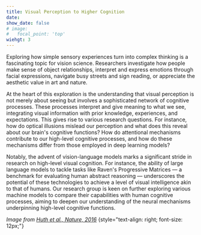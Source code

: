 ```yaml
---
title: Visual Perception to Higher Cognition
date: 
show_date: false
# image:
#   focal_point: 'top'
wiehgt: 3
---
```


Exploring how simple sensory experiences turn into complex thinking is a fascinating topic for vision science. Researchers investigate how people make sense of object relationships, interpret and express emotions through facial expressions, navigate busy streets and sign reading, or appreciate the aesthetic value in art and nature.

<!--more-->

At the heart of this exploration is the understanding that visual perception is not merely about seeing but involves a sophisticated network of cognitive processes. These processes interpret and give meaning to what we see, integrating visual information with prior knowledge, experiences, and expectations. This gives rise to various research questions. For instance, how do optical illusions mislead our perception and what does this reveal about our brain's cognitive functions? How do attentional mechanisms contribute to our high-level cognitive processes, and how do these mechanisms differ from those employed in deep learning models?

Notably, the advent of vision-language models marks a significant stride in research on high-level visual cognition. For instance, the ability of large language models to tackle tasks like Raven's Progressive Matrices — a benchmark for evaluating human abstract reasoning — underscores the potential of these technologies to achieve a level of visual intelligence akin to that of humans. Our research group is keen on further exploring various machine models to compare their capabilities with human cognitive processes, aiming to deepen our understanding of the neural mechanisms underpinning high-level cognitive functions.

_Image from [Huth et al., Nature, 2016](https://www.nature.com/articles/nature17637)_
{style="text-align: right; font-size: 12px;"}